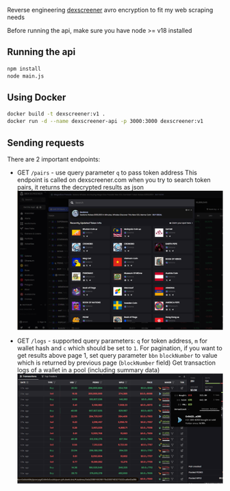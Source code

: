 Reverse engineering [dexscreener](https://dexscreener.com) avro encryption to fit my web scraping needs

Before running the api, make sure you have node >= v18 installed

## Running the api
```bash
npm install
node main.js
```

## Using Docker
```bash
docker build -t dexscreener:v1 .
docker run -d --name dexscreener-api -p 3000:3000 dexscreener:v1
```

## Sending requests
There are 2 important endpoints:
- GET `/pairs` - use query parameter `q` to pass token address
This endpoint is called on dexscreener.com when you try to search token pairs, it returns the decrypted results as json
![img.png](images/img.png)

- GET `/logs` - supported query parameters: `q` for token address, `m` for wallet hash and `c` which should be set to `1`. 
For pagination, if you want to get results above page 1, set query parameter `bbn` `blockNumber` to value which is returned by previous page (`blockNumber` field)
Get transaction logs of a wallet in a pool (including summary data)
![img.png](images/logs.png)

  